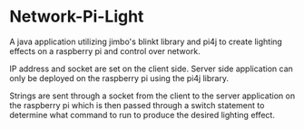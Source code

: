 # Network-Pi-Light
A java application utilizing jimbo's blinkt library and pi4j to create lighting effects on a raspberry pi and control over network.

IP address and socket are set on the client side.
Server side application can only be deployed on the raspberry pi using the pi4j library.

Strings are sent through a socket from the client to the server application on the raspberry pi which is then passed through a switch
statement to determine what command to run to produce the desired lighting effect.
